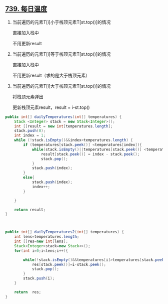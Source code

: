 ## [739. 每日温度](https://leetcode.cn/problems/daily-temperatures/)

1. 当前遍历的元素T[i]小于栈顶元素T[st.top()]的情况

   直接加入栈中

   不用更新result

2. 当前遍历的元素T[i]等于栈顶元素T[st.top()]的情况

   直接加入栈中

   不用更新result（求的是大于栈顶元素）

3. 当前遍历的元素T[i]大于栈顶元素T[st.top()]的情况

   将栈顶元素弹出

   更新栈顶元素result，result = i-st.top()

```java
public int[] dailyTemperatures(int[] temperatures) {
    Stack <Integer> stack = new Stack<Integer>();
    int []result = new int[temperatures.length];
    stack.push(0);
    int index = 1;
    while (!stack.isEmpty()&&index<temperatures.length) {
        if (temperatures[stack.peek()] <temperatures[index]){
            while(stack.isEmpty()||temperatures[stack.peek()] <temperatures[index]) {
                result[stack.peek()] = index - stack.peek();
                stack.pop();
            }
            stack.push(index);
        }
        else{
            stack.push(index);
            index++;
        }

    }

    return result;
}



public int[] dailyTemperatures2(int[] temperatures) {
    int lens=temperatures.length;
    int []res=new int[lens];
    Stack<Integer>stack=new Stack<>();
    for(int i=0;i<lens;i++){

        while(!stack.isEmpty()&&temperatures[i]>temperatures[stack.peek()]){
            res[stack.peek()]=i-stack.peek();
            stack.pop();
        }
        stack.push(i);
    }

    return  res;
}
```

